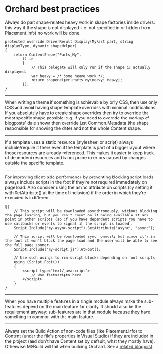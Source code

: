 # Orchard best practices



Always do part shape-related heavy work in shape factories inside drivers: this way if the shape is not displayed (i.e. not specified in or hidden from Placement.info) no work will be done.

	protected override DriverResult Display(MyPart part, string displayType, dynamic shapeHelper)
	{
	    return ContentShape("Parts_My",
	        () =>
	        {
	            // This delegate will only run if the shape is actually displayed.
	            var heavy = /* Some heave work */;
	            return shapeHelper.Parts_My(Heavy: heavy);
	        });
	}

----------
When writing a theme if something is achievable by only CSS, then use only CSS and avoid having shape template overrides with minimal modifications. If you absolutely have to create shape overrides then try to override the most specific shape possible: e.g. if you need to override the markup of blogposts' date shown then override just Common.Metadata (the shape responsible for showing the date) and not the whole Content shape.

----------


If a template uses a static resource (stylesheet or script) always include/require it there even if the template is part of a bigger layout where those resources are already referenced. This makes it easier to keep track of dependent resources and is not prone to errors caused by changes outside the specific template.

----------

For improving client-side performance by preventing blocking script loads always include scripts in the foot if they’re not required immediately on page load. Also consider using the async attribute on scripts (by setting it with SetAttribute() at the time of inclusion) if the order in which they’re executed is indifferent.

	@{
	    // This script will be downloaded asynchronously, without blocking the page loading, but you can't count on it being available at any point in other scripts (so if you have dependent scripts you have to use callbacks or events to signal if the script is loaded).
	    Script.Include("my-async-script").SetAttribute("async", "async");
	
	    // This script will be downloaded synchronously but since it's in the foot it won't block the page load and the user will be able to see the full page sooner.
	    Script.Include("my-script.js").AtFoot();
	
	    // Use such usings to run script blocks depending on foot scripts
	    using (Script.Foot())
	    {
	        <script type="text/javascript">
	            // Use footscripts here
	        </script>
	    }
	}

----------

When you have multiple features in a single module always make the sub-features depend on the main feature for clarity. It should also be the requirement anyway: sub-features are in that module because they have something in common with the main feature.

----------

Always set the Build Action of non-code files (like Placement.info) to Content (under the file's properties in Visual Studio) if they are included in the project (and don't have Content set by default, what they mostly have). Otherwise MSBuild will fail when building Orchard. See a [related blogpost](http://english.orchardproject.hu/blog/orchard-brotips-always-set-placement.info-build-action-to-content).